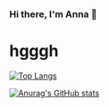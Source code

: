 ### Hi there, I'm Anna 👋
<h1>hgggh</h1>

[![Top Langs](https://github-readme-stats.vercel.app/api/top-langs/?username=AnnaStimp&layout=compact&theme=panda&hide=scss,css)](https://github.com/anuraghazra/github-readme-stats)

[![Anurag's GitHub stats](https://github-readme-stats.vercel.app/api?username=AnnaStimp&theme=panda)](https://github.com/anuraghazra/github-readme-stats)

<!--
**AnnaStimp/AnnaStimp** is a ✨ _special_ ✨ repository because its `README.md` (this file) appears on your GitHub profile.

Here are some ideas to get you started:

- 🔭 I’m currently working on ...
- 🌱 I’m currently learning ...
- 👯 I’m looking to collaborate on ...
- 🤔 I’m looking for help with ...
- 💬 Ask me about ...
- 📫 How to reach me: ...
- 😄 Pronouns: ...
- ⚡ Fun fact: ...
-->
